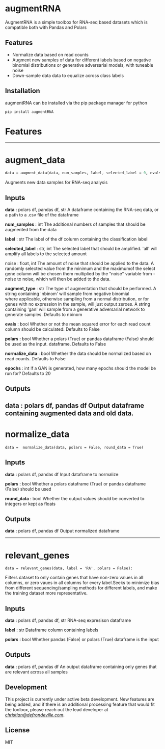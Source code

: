 # augmentRNA

AugmentRNA is a simple toolbox for RNA-seq based datasets which is compatible both with Pandas and Polars
## Features
- Normalize data based on read counts
- Augment new samples of data for different labels based on negative binomial distributions or generative adversarial models, with tuneable noise
- Down-sample data data to equalize across class labels

## Installation

augmentRNA can be installed via the pip package manager for python

```sh
pip install augmentRNA
```

# Features
----------
# augment_data
```python
data = augment_data(data, num_samples, label, selected_label = 0, evals = False, epochs = 20, augment_type = 'nbinom', polars = False, normalize = False, noise = 0)
```
Augments new data samples for RNA-seq analysis

## Inputs
**data** : polars df, pandas df, str
    A dataframe containing the RNA-seq data, or a path to a .csv file of the dataframe

**num_samples** : int
    The additional numbers of samples that should be augmented from the data

**label** : str
    The label of the df column containing the classification label

**selected_label** : str, int
    The selected label that should be amplified. 'all' will amplify all labels to the selected amount

noise : float, int
    The amount of noise that should be applied to the data. A randomly selected value from the minimum and the maximumof the select gene column will be chosen them multiplied by the "noise" variable from -noise to noise, which will then be added to the data.

**augment_type** : str
    The type of augmentation that should be performed. A string containing 'nbinom' will sample from negative binomial  
    where applicable, otherwise sampling from a normal distribution, or for genes with no expression in the sample, will just output zeroes. A string containing 'gan' will sample from a generative adversarial network to generate samples.
    Defaults to nbinom

**evals** : bool
    Whether or not the mean squared error for each read count column should be calculated. Defaults to False

**polars** : bool
    Whether a polars (True) or pandas dataframe (False) should be used as the input. dataframe. Defaults to False

**normalize_data** : bool
    Whether the data should be normalized based on read counts. Defaults to False

**epochs** : int
    If a GAN is generated, how many epochs should the model be run for? Defaults to 20

## Outputs
**data** : polars df, pandas df
    Output dataframe containing augmented data and old data.
----------
# normalize_data
    data =  normalize_data(data, polars = False, round_data = True)
    
## Inputs

**data** : polars df, pandas df
    Input dataframe to normalize

**polars** : bool
    Whether a polars dataframe (True) or pandas dataframe (False) should be used

**round_data** : bool
    Whether the output values should be converted to integers or kept as floats

## Outputs

**data** : polars df, pandas df
    Output normalized dataframe
        
---------
# relevant_genes

    data = relevant_genes(data, label = 'RA', polars = False):
    
Filters dataset to only contain genes that have non-zero values in all columns, or zero vaues in all columns for every label.Seeks to minimize bias from different sequencing/sampling methods for different labels, and make the training dataset more representative.

## Inputs
**data** : polars df, pandas df, str
    RNA-seq expresison dataframe

**label** : str
    Dataframe column containing labels

**polars** : bool
    Whether pandas (False) or polars (True) dataframe is the input 

## Outputs
**data** : polars df, pandas df
    An output dataframe containing only genes that are relevant across all samples
    
## Development

This project is currently under active beta development. New features are being added, and if there is an additional processing feature that would fit the toolbox, please reach out the lead developer at *christian@defrondeville.com*.

## License

MIT
